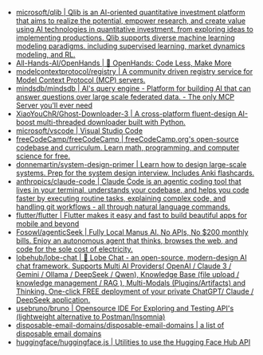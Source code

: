 + [microsoft/qlib | Qlib is an AI-oriented quantitative investment platform that aims to realize the potential, empower research, and create value using AI technologies in quantitative investment, from exploring ideas to implementing productions. Qlib supports diverse machine learning modeling paradigms. including supervised learning, market dynamics modeling, and RL.](https://github.com//microsoft/qlib)
+ [All-Hands-AI/OpenHands | 🙌 OpenHands: Code Less, Make More](https://github.com//All-Hands-AI/OpenHands)
+ [modelcontextprotocol/registry | A community driven registry service for Model Context Protocol (MCP) servers.](https://github.com//modelcontextprotocol/registry)
+ [mindsdb/mindsdb | AI's query engine - Platform for building AI that can answer questions over large scale federated data. - The only MCP Server you'll ever need](https://github.com//mindsdb/mindsdb)
+ [XiaoYouChR/Ghost-Downloader-3 | A cross-platform fluent-design AI-boost multi-threaded downloader built with Python.](https://github.com//XiaoYouChR/Ghost-Downloader-3)
+ [microsoft/vscode | Visual Studio Code](https://github.com//microsoft/vscode)
+ [freeCodeCamp/freeCodeCamp | freeCodeCamp.org's open-source codebase and curriculum. Learn math, programming, and computer science for free.](https://github.com//freeCodeCamp/freeCodeCamp)
+ [donnemartin/system-design-primer | Learn how to design large-scale systems. Prep for the system design interview. Includes Anki flashcards.](https://github.com//donnemartin/system-design-primer)
+ [anthropics/claude-code | Claude Code is an agentic coding tool that lives in your terminal, understands your codebase, and helps you code faster by executing routine tasks, explaining complex code, and handling git workflows - all through natural language commands.](https://github.com//anthropics/claude-code)
+ [flutter/flutter | Flutter makes it easy and fast to build beautiful apps for mobile and beyond](https://github.com//flutter/flutter)
+ [Fosowl/agenticSeek | Fully Local Manus AI. No APIs, No $200 monthly bills. Enjoy an autonomous agent that thinks, browses the web, and code for the sole cost of electricity.](https://github.com//Fosowl/agenticSeek)
+ [lobehub/lobe-chat | 🤯 Lobe Chat - an open-source, modern-design AI chat framework. Supports Multi AI Providers( OpenAI / Claude 3 / Gemini / Ollama / DeepSeek / Qwen), Knowledge Base (file upload / knowledge management / RAG ), Multi-Modals (Plugins/Artifacts) and Thinking. One-click FREE deployment of your private ChatGPT/ Claude / DeepSeek application.](https://github.com//lobehub/lobe-chat)
+ [usebruno/bruno | Opensource IDE For Exploring and Testing API's (lightweight alternative to Postman/Insomnia)](https://github.com//usebruno/bruno)
+ [disposable-email-domains/disposable-email-domains | a list of disposable email domains](https://github.com//disposable-email-domains/disposable-email-domains)
+ [huggingface/huggingface.js | Utilities to use the Hugging Face Hub API](https://github.com//huggingface/huggingface.js)
